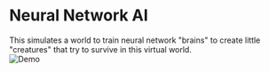 Neural Network AI
===============

This simulates a world to train neural network "brains" to create little "creatures" that try to survive in this virtual world.  
![Demo](http://yoerik.com/cdn/Nueva/CS/NeuralNet/Demo.png)
